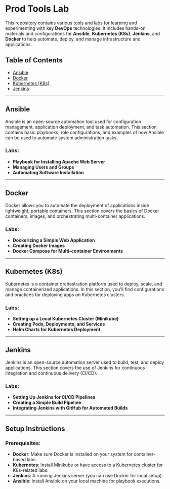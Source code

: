 # Prod Tools Lab

This repository contains various tools and labs for learning and experimenting with key **DevOps** technologies. It includes hands-on materials and configurations for **Ansible**, **Kubernetes (K8s)**, **Jenkins**, and **Docker** to help automate, deploy, and manage infrastructure and applications.

## Table of Contents
- [Ansible](#ansible)
- [Docker](#docker)
- [Kubernetes (K8s)](#kubernetes-k8s)
- [Jenkins](#jenkins)

---

## Ansible

Ansible is an open-source automation tool used for configuration management, application deployment, and task automation. This section contains basic playbooks, role configurations, and examples of how Ansible can be used to automate system administration tasks.

### Labs:
- **Playbook for Installing Apache Web Server**
- **Managing Users and Groups**
- **Automating Software Installation**
  
---

## Docker

Docker allows you to automate the deployment of applications inside lightweight, portable containers. This section covers the basics of Docker containers, images, and orchestrating multi-container applications.

### Labs:
- **Dockerizing a Simple Web Application**
- **Creating Docker Images**
- **Docker Compose for Multi-container Environments**
  
---

## Kubernetes (K8s)

Kubernetes is a container orchestration platform used to deploy, scale, and manage containerized applications. In this section, you'll find configurations and practices for deploying apps on Kubernetes clusters.

### Labs:
- **Setting up a Local Kubernetes Cluster (Minikube)**
- **Creating Pods, Deployments, and Services**
- **Helm Charts for Kubernetes Deployment**

---

## Jenkins

Jenkins is an open-source automation server used to build, test, and deploy applications. This section covers the use of Jenkins for continuous integration and continuous delivery (CI/CD).

### Labs:
- **Setting Up Jenkins for CI/CD Pipelines**
- **Creating a Simple Build Pipeline**
- **Integrating Jenkins with GitHub for Automated Builds**

---

## Setup Instructions

### Prerequisites:
- **Docker**: Make sure Docker is installed on your system for container-based labs.
- **Kubernetes**: Install Minikube or have access to a Kubernetes cluster for K8s-related labs.
- **Jenkins**: A running Jenkins server (you can use Docker for local setup).
- **Ansible**: Install Ansible on your local machine for playbook executions.

